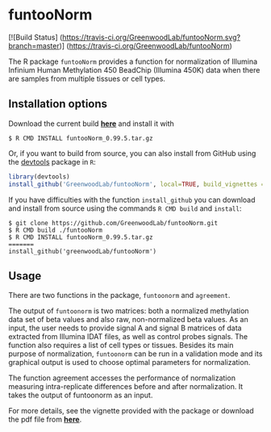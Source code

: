 # funtooNorm 
[![Build Status]
(https://travis-ci.org/GreenwoodLab/funtooNorm.svg?branch=master)]
(https://travis-ci.org/GreenwoodLab/funtooNorm)

The R package ```funtooNorm```  provides a function for normalization of 
Illumina Infinium Human Methylation 450 BeadChip (Illumina 450K) data 
when there are samples from multiple tissues or cell types.

## Installation options
Download the current build <a href="https://github.com/GreenwoodLab/funtooNorm/releases" ><b>here</b></a> and install it with
``` shell
$ R CMD INSTALL funtooNorm_0.99.5.tar.gz
```

Or, if you want to build from source, you can also install from GitHub using the [devtools](https://cran.r-project.org/package=devtools)
package in `R`: 
```r
library(devtools)
install_github('GreenwoodLab/funtooNorm', local=TRUE, build_vignettes = TRUE)
```

If you have difficulties with the function ```install_github``` you can download
and install from source using the commands ```R CMD build``` and ```install```:
``` shell
$ git clone https://github.com/GreenwoodLab/funtooNorm.git
$ R CMD build ./funtooNorm
$ R CMD INSTALL funtooNorm_0.99.5.tar.gz
=======
install_github('greenwoodLab/funtooNorm')
```

## Usage

There are two functions in the package, ```funtoonorm``` and ```agreement```. 

The output of ```funtoonorm``` is two matrices: both a normalized methylation data set of beta values and also raw, non-normalized beta values. As an input, the user needs to provide signal A and signal B matrices of data extracted from Illumina IDAT files, as well as control probes signals. The function also requires a list of cell types or tissues. Besides its main purpose of normalization, ```funtoonorm``` can be run in a validation mode and its graphical output is used to choose optimal parameters for normalization.

The function agreement accesses the performance of normalization measuring intra-replicate differences before and after normalization. It takes the output of funtoonorm as an input.

For more details, see the vignette provided with the package or download the pdf file from
<a href="https://github.com/RaphaelRaphael/funtooNorm/blob/march2016/vignettes/funtooNorm.pdf">
<b>here</b></a>.

